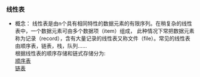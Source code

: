 ### 线性表
* 概念：
线性表是由n个具有相同特性的数据元素的有限序列。在稍复杂的线性表中，一个数据元素可由多个数据项（item）组成，
此种情况下常把数据元素称为记录（record），含有大量记录的线性表又称文件（file）。常见的线性表由顺序表，链表，栈，队列……    
根据线性表的顺序存储和链式存储分为:     
[顺序表](https://github.com/eternityfantastic/study/blob/master/note/顺序表.md)               
[链表](https://github.com/eternityfantastic/study/blob/master/note/链表.md)
